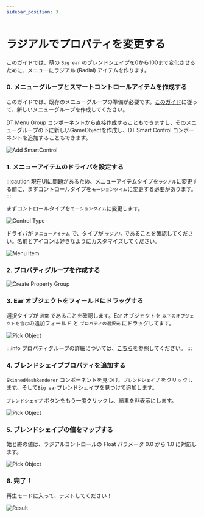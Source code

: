 ```yaml
---
sidebar_position: 3
---
```


# ラジアルでプロパティを変更する

このガイドでは、萌の `Big ear` のブレンドシェイプを0から100まで変化させるために、メニューにラジアル (Radial) アイテムを作ります。

### 0. メニューグループとスマートコントロールアイテムを作成する

このガイドでは、既存のメニューグループの準備が必要です。[このガイド](/docs/getting-started/smart-control/menu-basics)に従って、新しいメニューグループを作成してください。

DT Menu Group コンポーネントから直接作成することもできますし、そのメニューグループの下に新しいGameObjectを作成し、DT Smart Control コンポーネントを追加することもできます。

![Add SmartControl](/img/smartcontrol-create-0.PNG)

### 1. メニューアイテムのドライバを設定する

:::caution
現在UIに問題があるため、メニューアイテムタイプを`ラジアル`に変更する前に、まずコントロールタイプを`モーションタイム`に変更する必要があります。
:::

まずコントロールタイプを`モーションタイム`に変更します。

![Control Type](/img/smartcontrol-motiontime-1-ctrltype.PNG)

ドライバが `メニューアイテム` で、タイプが `ラジアル` であることを確認してください。名前とアイコンは好きなようにカスタマイズしてください。

![Menu Item](/img/smartcontrol-motiontime-1-menuitem.PNG)

### 2. プロパティグループを作成する

![Create Property Group](/img/smartcontrol-chg-prop-2.PNG)

### 3. Ear オブジェクトをフィールドにドラッグする

選択タイプが `通常` であることを確認します。Ear オブジェクトを `以下のオブジェクトを含む`の追加フィールド と `プロパティの選択元` にドラッグしてます。

![Pick Object](/img/smartcontrol-chg-prop-3.PNG)

:::info
プロパティグループの詳細については、[こちら](/docs/getting-started/smart-control/property-groups)を参照してください。
:::

### 4. ブレンドシェイププロパティを追加する

`SkinnedMeshRenderer` コンポーネントを見つけ、`ブレンドシェイプ` をクリックします。そして`Big ear`ブレンドシェイプを見つけて追加します。

`ブレンドシェイプ` ボタンをもう一度クリックし、結果を非表示にします。

![Pick Object](/img/smartcontrol-chg-prop-4.PNG)

### 5. ブレンドシェイプの値をマップする

始と終の値は、ラジアルコントロールの Float パラメータ 0.0 から 1.0 に対応します。

![Pick Object](/img/smartcontrol-motiontime-5.PNG)

### 6. 完了！

再生モードに入って、テストしてください！

![Result](/img/smartcontrol-motiontime-done.gif)

